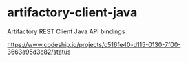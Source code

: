 artifactory-client-java
=======================

Artifactory REST Client Java API bindings


https://www.codeship.io/projects/c516fe40-d115-0130-7f00-3663a95d3c82/status
